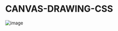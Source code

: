 # CANVAS-DRAWING-CSS




![image](https://user-images.githubusercontent.com/80236502/153126262-73b631bd-e733-42ae-9a0d-242394ee164b.png)
